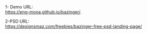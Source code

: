 
1- Demo URL:<br>
https://eng-mona.github.io/bazinger/.

2-PSD URL:<br>
https://designsmaz.com/freebies/bazinger-free-psd-landing-page/

